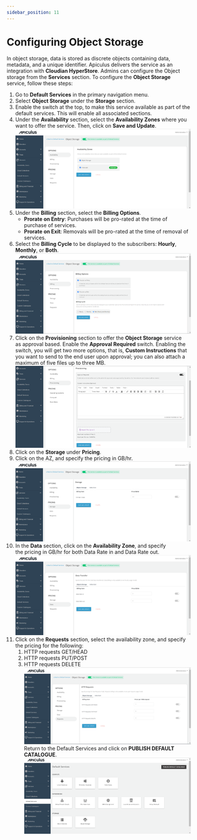 ```yaml
---
sidebar_position: 11
---
```

# Configuring Object Storage

In object storage, data is stored as discrete objects containing data, metadata, and a unique identifier. Apiculus delivers the service as an integration with **Cloudian HyperStore**. Admins can configure the Object storage from the **Services** section. To configure the **Object Storage** service, follow these steps:
1. Go to **Default Services** in the primary navigation menu.
2. Select **Object Storage** under the **Storage** section.
3. Enable the switch at the top, to make this service available as part of the default services. This will enable all associated sections.
4. Under the **Availability** section, select the **Availability Zones** where you want to offer the service. Then, click on **Save and Update**.
	![Configuring Object Storage](img/ConfiguringObjectStorage1.png)
5. Under the **Billing** section, select the **Billing Options**.
	- **Prorate on Entry**: Purchases will be pro-rated at the time of purchase of services.
	- **Prorate on Exit**: Removals will be pro-rated at the time of removal of services.
6. Select the **Billing Cycle** to be displayed to the subscribers: **Hourly**, **Monthly**, or **Both**.
	![Configuring Object Storage](img/ConfiguringObjectStorage2.png)
7. Click on the **Provisioning** section to offer the **Object Storage** service as approval based. Enable the **Approval Required** switch. Enabling the switch, you will get two more options, that is, **Custom Instructions** that you want to send to the end user upon approval; you can also attach a maximum of five files up to three MB. 
	![Configuring Object Storage](img/ConfiguringObjectStorage3.png)
8. Click on the **Storage** under **Pricing**.
9. Click on the AZ, and specify the pricing in GB/hr. 
	![Configuring Object Storage](img/ConfiguringObjectStorage4.png)
10. In the **Data** section, click on the **Availability Zone**, and specify the pricing in GB/hr for both Data Rate in and Data Rate out.
	![Configuring Object Storage](img/ConfiguringObjectStorage5.png)
11. Click on the **Requests** section, select the availability zone, and specify the pricing for the following:
    1. HTTP requests GET/HEAD
    2. HTTP requests PUT/POST
    3. HTTP requests DELETE
	![Configuring Object Storage](img/ConfiguringObjectStorage6.png) Return to the Default Services and click on **PUBLISH DEFAULT CATALOGUE**.
	![Configuring Object Storage](img/ConfiguringObjectStorage7.png)




